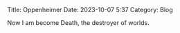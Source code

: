Title: Oppenheimer
Date: 2023-10-07 5:37
Category: Blog

Now I am become Death, the destroyer of worlds.